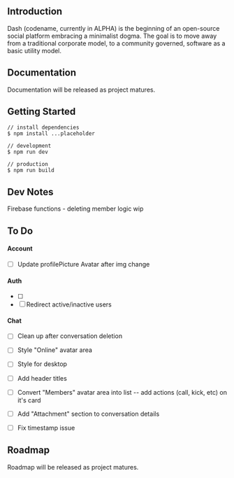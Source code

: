 ## Introduction
Dash (codename, currently in ALPHA) is the beginning of an open-source social platform embracing a minimalist dogma. The goal is to move away from a traditional corporate model, to a community governed, software as a basic utility model.

## Documentation

Documentation will be released as project matures.


## Getting Started

```
// install dependencies
$ npm install ...placeholder

// development
$ npm run dev

// production
$ npm run build
```

## Dev Notes

Firebase functions - deleting member logic wip


## To Do

#### Account
- [ ] Update profilePicture Avatar after img change

#### Auth
- [ ]
- [ ] Redirect active/inactive users

#### Chat
- [ ] Clean up after conversation deletion
- [ ] Style "Online" avatar area
- [ ] Style for desktop
- [ ] Add header titles
- [ ] Convert "Members" avatar area into list -- add actions (call, kick, etc) on it's card
- [ ] Add "Attachment" section to conversation details
- [ ] Fix timestamp issue



## Roadmap

Roadmap will be released as project matures.

